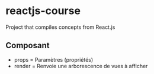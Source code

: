 # reactjs-course
Project that compiles concepts from React.js

## Composant
- props = Paramètres (propriétés)
- render = Renvoie une arborescence de vues à afficher

